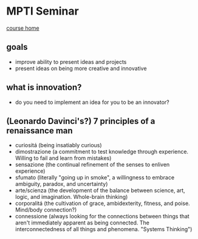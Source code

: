 MPTI Seminar
==================
[course home](http://ol.berklee.edu/course/view.php?id=42296)


goals
-------
- improve ability to present ideas and projects
- present ideas on being more creative and innovative

what is innovation?
--------------------
- do you need to implement an idea for you to be an innovator?


(Leonardo Davinci's?) 7 principles of a renaissance man
------------------------------------
- curiositá (being insatiably curious)
- dimostrazione (a commitment to test knowledge through experience. Willing to fail and learn from mistakes)
- sensazione (the continual refinement of the senses to enliven experience)
- sfumato (literally "going up in smoke", a willingness to embrace ambiguity, paradox, and uncertainty)
- arte/scienza (the development of the balance between science, art, logic, and imagination. Whole-brain thinking)
- corporalitá (the cultivation of grace, ambidexterity, fitness, and poise. Mind/body connection?)
- connessione (always looking for the connections between things that aren't immediately apparent as being connected. The interconnectedness of all things and phenomena. "Systems Thinking")

